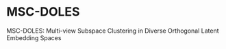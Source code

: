 # MSC-DOLES
MSC-DOLES: Multi-view Subspace Clustering in Diverse Orthogonal Latent Embedding Spaces
